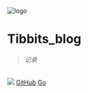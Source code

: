 ![logo]([![pPwiXnO.jpg](https://s1.ax1x.com/2023/08/30/pPwiXnO.jpg)](https://imgse.com/i/pPwiXnO))

# Tibbits_blog

> ###### 记录

<!-- 背景图片 -->

![](_media/bg.png)
[GitHub](https://github.com/docsifyjs/docsify/)
[Go](#docsify)